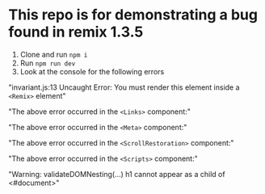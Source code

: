 # This repo is for demonstrating a bug found in remix 1.3.5

1. Clone and run `npm i`
2. Run `npm run dev`
3. Look at the console for the following errors

"invariant.js:13 Uncaught Error: You must render this element inside a `<Remix>` element"

"The above error occurred in the `<Links>` component:"

"The above error occurred in the `<Meta>` component:"

"The above error occurred in the `<ScrollRestoration>` component:"

"The above error occurred in the `<Scripts>` component:"

"Warning: validateDOMNesting(...) h1 cannot appear as a child of <#document>"
